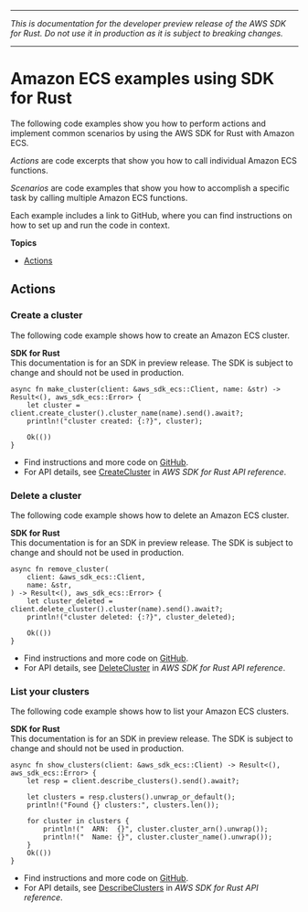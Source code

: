 --------

 *This is documentation for the developer preview release of the AWS SDK for Rust\. Do not use it in production as it is subject to breaking changes\.* 

--------

# Amazon ECS examples using SDK for Rust<a name="rust_ecs_code_examples"></a>

The following code examples show you how to perform actions and implement common scenarios by using the AWS SDK for Rust with Amazon ECS\.

*Actions* are code excerpts that show you how to call individual Amazon ECS functions\.

*Scenarios* are code examples that show you how to accomplish a specific task by calling multiple Amazon ECS functions\.

Each example includes a link to GitHub, where you can find instructions on how to set up and run the code in context\.

**Topics**
+ [Actions](#w14aac14b9c33c13)

## Actions<a name="w14aac14b9c33c13"></a>

### Create a cluster<a name="ecs_CreateCluster_rust_topic"></a>

The following code example shows how to create an Amazon ECS cluster\.

**SDK for Rust**  
This documentation is for an SDK in preview release\. The SDK is subject to change and should not be used in production\.
  

```
async fn make_cluster(client: &aws_sdk_ecs::Client, name: &str) -> Result<(), aws_sdk_ecs::Error> {
    let cluster = client.create_cluster().cluster_name(name).send().await?;
    println!("cluster created: {:?}", cluster);

    Ok(())
}
```
+  Find instructions and more code on [GitHub](https://github.com/awsdocs/aws-doc-sdk-examples/tree/main/rust_dev_preview/ecs#code-examples)\. 
+  For API details, see [CreateCluster](https://docs.rs/releases/search?query=aws-sdk) in *AWS SDK for Rust API reference*\. 

### Delete a cluster<a name="ecs_DeleteCluster_rust_topic"></a>

The following code example shows how to delete an Amazon ECS cluster\.

**SDK for Rust**  
This documentation is for an SDK in preview release\. The SDK is subject to change and should not be used in production\.
  

```
async fn remove_cluster(
    client: &aws_sdk_ecs::Client,
    name: &str,
) -> Result<(), aws_sdk_ecs::Error> {
    let cluster_deleted = client.delete_cluster().cluster(name).send().await?;
    println!("cluster deleted: {:?}", cluster_deleted);

    Ok(())
}
```
+  Find instructions and more code on [GitHub](https://github.com/awsdocs/aws-doc-sdk-examples/tree/main/rust_dev_preview/ecs#code-examples)\. 
+  For API details, see [DeleteCluster](https://docs.rs/releases/search?query=aws-sdk) in *AWS SDK for Rust API reference*\. 

### List your clusters<a name="ecs_DescribeClusters_rust_topic"></a>

The following code example shows how to list your Amazon ECS clusters\.

**SDK for Rust**  
This documentation is for an SDK in preview release\. The SDK is subject to change and should not be used in production\.
  

```
async fn show_clusters(client: &aws_sdk_ecs::Client) -> Result<(), aws_sdk_ecs::Error> {
    let resp = client.describe_clusters().send().await?;

    let clusters = resp.clusters().unwrap_or_default();
    println!("Found {} clusters:", clusters.len());

    for cluster in clusters {
        println!("  ARN:  {}", cluster.cluster_arn().unwrap());
        println!("  Name: {}", cluster.cluster_name().unwrap());
    }
    Ok(())
}
```
+  Find instructions and more code on [GitHub](https://github.com/awsdocs/aws-doc-sdk-examples/tree/main/rust_dev_preview/ecs#code-examples)\. 
+  For API details, see [DescribeClusters](https://docs.rs/releases/search?query=aws-sdk) in *AWS SDK for Rust API reference*\. 